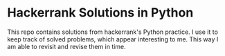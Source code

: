 # Hackerrank Solutions in Python

This repo contains solutions from hackerrank's Python practice. I use it to keep
track of solved problems, which appear interesting to me. This way I am able to
revisit and revise them in time.